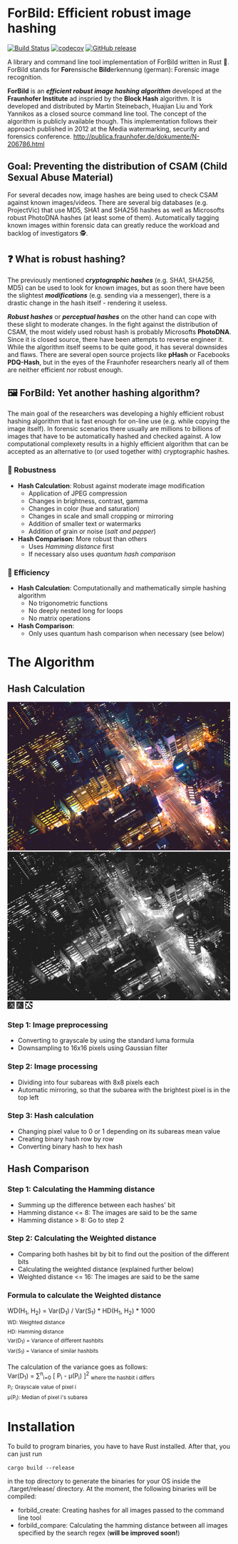 # ForBild: Efficient robust image hashing
[![Build Status](https://app.travis-ci.com/TwoWaySix/forbild-hashing.svg?branch=main)](https://app.travis-ci.com/TwoWaySix/forbild-hashing)
[![codecov](https://codecov.io/gh/TwoWaySix/forbild-hashing/branch/main/graph/badge.svg?token=2MZCDM1QPQ)](https://codecov.io/gh/TwoWaySix/forbild-hashing)
[![GitHub release](https://img.shields.io/github/release/TwoWaySix/forbild-hashing.svg)](https://GitHub.com/TwoWaySix/forbild-hashing/releases/)

A library and command line tool implementation of ForBild written in Rust :crab:. ForBild stands for **For**ensische **Bild**erkennung (german): Forensic image recognition.

**ForBild** is an ***efficient robust image hashing algorithm*** developed at the **Fraunhofer Institute** ad inspried by the **Block Hash** algorithm. It is developed and distributed by Martin Steinebach, Huajian Liu and York Yannikos as a closed source command line tool. The concept of the algorithm is publicly available though.
This implementation follows their approach published in 2012 at the Media watermarking, security and forensics conference. 
http://publica.fraunhofer.de/dokumente/N-206786.html

## Goal: Preventing the distribution of CSAM (Child Sexual Abuse Material) 
For several decades now, image hashes are being used to check CSAM against known images/videos. There are several big databases (e.g. ProjectVic) that use MD5, SHA1 and SHA256 hashes as well as Microsofts robust PhotoDNA hashes (at least some of them). Automatically tagging known images within forensic data can greatly reduce the workload and backlog of investigators :detective:.

## :question: What is robust hashing?
The previously mentioned ***cryptographic hashes*** (e.g. SHA1, SHA256, MD5) can be used to look for known images, but as soon there have been the slightest ***modifications*** (e.g. sending via a messenger), there is a drastic change in the hash itself - rendering it useless. 

***Robust hashes*** or ***perceptual hashes*** on the other hand can cope with these slight to moderate changes. In the fight against the distribution of CSAM, the most widely used robust hash is probably Microsofts **PhotoDNA**. Since it is closed source, there have been attempts to reverse engineer it. While the algorithm itself seems to be quite good, it has several downsides and flaws. There are several open source projects like **pHash** or Facebooks **PDQ-Hash**, but in the eyes of the Fraunhofer researchers nearly all of them are neither efficient nor robust enough. 

## :framed_picture:	ForBild: Yet another hashing algorithm?
The main goal of the researchers was developing a highly efficient robust hashing algorithm that is fast enough for on-line use (e.g. while copying the image itself). In forensic scenarios there usually are millions to billions of images that have to be automatically hashed and checked against. A low computational complexety results in a highly efficient algorithm that can be accepted as an alternative to (or used together with) cryptographic hashes.

### :turtle: Robustness
* **Hash Calculation**: Robust against moderate image modification
  * Application of JPEG compression
  * Changes in brightness, contrast, gamma
  * Changes in color (hue and saturation)
  * Changes in scale and small cropping or mirroring 
  * Addition of smaller text or watermarks
  * Addition of grain or noise (*salt and pepper*)
* **Hash Comparison**: More robust than others 
  * Uses *Hamming distance* first
  * If necessary also uses *quantum hash comparison* 

### :racehorse: Efficiency
* **Hash Calculation**: Computationally and mathematically simple hashing algorithm 
  * No trigonometric functions
  * No deeply nested long for loops
  * No matrix operations
* **Hash Comparison**:
  * Only uses quantum hash comparison when necessary (see below) 

# The Algorithm

## Hash Calculation

<img src="./data/original/2015_Japan_Tokyo_Traffic.jpg">
<img src="./data/original/out/1_gray.jpg">
<img src="./data/original/out/2_downsampled.jpg">
<img src="./data/original/out/3_flipped.jpg">
<img src="./data/original/out/4_binary.jpg">

### Step 1: Image preprocessing
- Converting to grayscale by using the standard luma formula
- Downsampling to 16x16 pixels using Gaussian filter

### Step 2: Image processing
- Dividing into four subareas with 8x8 pixels each
- Automatic mirroring, so that the subarea with the brightest pixel is in the top left

### Step 3: Hash calculation
- Changing pixel value to 0 or 1 depending on its subareas mean value
- Creating binary hash row by row
- Converting binary hash to hex hash

## Hash Comparison

### Step 1: Calculating the Hamming distance
- Summing up the difference between each hashes' bit
- Hamming distance <= 8: The images are said to be the same
- Hamming distance > 8: Go to step 2

### Step 2: Calculating the Weighted distance
- Comparing both hashes bit by bit to find out the position of the different bits
- Calculating the weighted distance (explained further below)
- Weighted distance <= 16: The images are said to be the same


### Formula to calculate the Weighted distance
WD(H<sub>1</sub>, H<sub>2</sub>) = Var(D<sub>1</sub>) / Var(S<sub>1</sub>) * HD(H<sub>1</sub>, H<sub>2</sub>) * 1000 <br>
<sub>
WD: Weighted distance<br>
HD: Hamming distance<br>
Var(D<sub>1</sub>) = Variance of different hashbits<br>
Var(S<sub>1</sub>) = Variance of similar hashbits<br>
</sub><br>
The calculation of the variance goes as follows:<br>
Var(D<sub>1</sub>) = &sum;<sup>n</sup><sub>i=0</sub> [ P<sub>i</sub> - µ(P<sub>i</sub>) ]<sup>2</sup> <sub>where the hashbit i differs</sub><br>
<sub>
P<sub>i</sub>: Grayscale value of pixel i <br>
µ(P<sub>i</sub>): Median of pixel i's subarea
</sub>


# Installation
To build to program binaries, you have to have Rust installed. After that, you can just run

    cargo build --release
    
in the top directory to generate the binaries for your OS inside the ./target/release/ directory.
At the moment, the following binaries will be compiled:
- forbild_create: Creating hashes for all images passed to the command line tool
- forbild_compare: Calculating the hamming distance between all images specified by the search regex (**will be improved soon!**)

